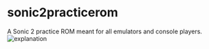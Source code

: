 # sonic2practicerom
A Sonic 2 practice ROM meant for all emulators and console players. 
![explanation](https://user-images.githubusercontent.com/56403393/129827077-e2b74d15-c94d-4ddd-8a4e-dfd5d26bc1c6.png)
